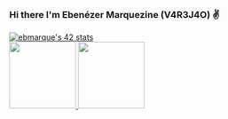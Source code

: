 ### Hi there I'm Ebenézer Marquezine (V4R3J4O) ✌

<a href="https://github.com/JaeSeoKim/badge42"><img src="https://badge42.vercel.app/api/v2/clhnwlexk001108jtzp0aw03j/stats?cursusId=21&coalitionId=237" alt="ebmarque's 42 stats" /></a><br/>
  <a href="https://github.com/V4R3J4O">
  <img height="120em" src="https://github-readme-stats.vercel.app/api?username=v4r3j4o&show_icons=true&theme=transparent&include_all_commits=true&count_private=true"/>
  <img height="120em" src="https://github-readme-stats.vercel.app/api/top-langs/?username=v4r3j4o&layout=compact&langs_count=1&theme=transparent"/>

